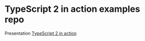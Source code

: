 TypeScript 2 in action examples repo
===================================

Presentation [TypeScript 2 in action](http://www.slideshare.net/AlexanderRusakov/typescript-2-in-action)